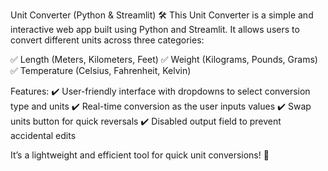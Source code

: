 Unit Converter (Python & Streamlit) 🛠️
This Unit Converter is a simple and interactive web app built using Python and Streamlit. It allows users to convert different units across three categories:

✅ Length (Meters, Kilometers, Feet)
✅ Weight (Kilograms, Pounds, Grams)
✅ Temperature (Celsius, Fahrenheit, Kelvin)

Features:
✔️ User-friendly interface with dropdowns to select conversion type and units
✔️ Real-time conversion as the user inputs values
✔️ Swap units button for quick reversals
✔️ Disabled output field to prevent accidental edits

It’s a lightweight and efficient tool for quick unit conversions! 🚀
